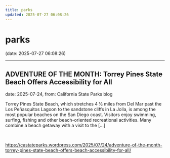 ```yaml
---
title: parks
updated: 2025-07-27 06:08:26
---
```


# parks

(date: 2025-07-27 06:08:26)

---

## ADVENTURE OF THE MONTH: Torrey Pines State Beach Offers Accessibility for All

date: 2025-07-24, from: California State Parks blog

Torrey Pines State Beach, which stretches 4 ½ miles from Del Mar past the Los Peñasquitos Lagoon to the sandstone cliffs in La Jolla, is among the most popular beaches on the San Diego coast. Visitors enjoy swimming, surfing, fishing and other beach-oriented recreational activities. Many combine a beach getaway with a visit to the [&#8230;] 

<br> 

<https://castateparks.wordpress.com/2025/07/24/adventure-of-the-month-torrey-pines-state-beach-offers-beach-accessibility-for-all/>

